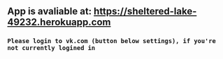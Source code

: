 
##        App is avaliable at: https://sheltered-lake-49232.herokuapp.com
###        `Please login to vk.com (button below settings), if you're not currently logined in`
